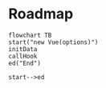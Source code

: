 # Roadmap

```mermaid
flowchart TB
start("new Vue(options)")
initData
callHook
ed("End")

start-->ed

```
